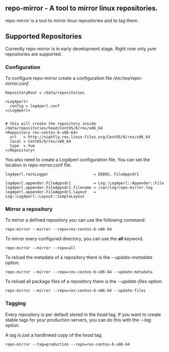 ## repo-mirror - A tool to mirror linux repositories.

repo-mirror is a tool to mirror linux repositories and to tag them.

## Supported Repositories

Currently repo-mirror is in early development stage. Right now only *yum* repositories are supported.


### Configuration

To configure repo-mirror create a configuration file */etc/rex/repo-mirror.conf*.

```
RepositoryRoot = /data/repositories

<Log4perl>
  config = log4perl.conf
</Log4perl>


# this will create the repository inside /data/repositories/head/CentOS/6/rex/x86_64
<Repository rex-centos-6-x86-64>
  url   = http://nightly.rex.linux-files.org/CentOS/6/rex/x86_64
  local = CentOS/6/rex/x86_64
  type  = Yum
</Repository>
```

You also need to create a Log4perl configuration file. You can set the location in repo-mirror.conf file.

```
log4perl.rootLogger                    = DEBUG, FileAppndr1

log4perl.appender.FileAppndr1          = Log::Log4perl::Appender::File
log4perl.appender.FileAppndr1.filename = /var/log/repo-mirror.log
log4perl.appender.FileAppndr1.layout   = Log::Log4perl::Layout::SimpleLayout
```

### Mirror a repository

To mirror a defined repository you can use the following command:

```
repo-mirror --mirror --repo=rex-centos-6-x86-64
```

To mirror every configured directory, you can use the **all** keyword.

```
repo-mirror --mirror --repo=all
```

To reload the metadata of a repository there is the *--update-metadata* option.

```
repo-mirror --mirror --repo=rex-centos-6-x86-64 --update-metadata
```

To reload all package files of a repository there is the *--update-files* option.

```
repo-mirror --mirror --repo=rex-centos-6-x86-64 --update-files
```


### Tagging

Every repository is per default stored in the *head* tag. If you want to create stable tags for your production servers,
you can do this with the *--tag* option.

A tag is just a hardlinked copy of the *head* tag.

```
repo-mirror --tag=production --repo=rex-centos-6-x86-64
```
